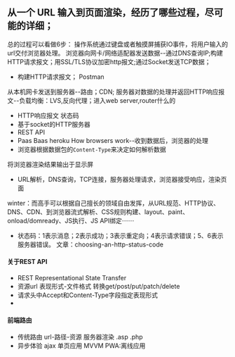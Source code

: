 ## 从一个 URL 输入到页面渲染，经历了哪些过程，尽可能的详细；
总的过程可以看做6步：
操作系统通过键盘或者触摸屏捕获IO事件，将用户输入的url交付浏览器处理。
浏览器向网卡/网络适配器发送数据--通过DNS查询IP;构建HTTP请求报文；用SSL/TLS协议加密http报文;通过Socket发送TCP数据；
+ 构建HTTP请求报文；  Postman

从本机网卡发送到服务器--路由；CDN;
服务器对数据的处理并返回HTTP响应报文--负载均衡：LVS,反向代理；进入web server,router什么的
+ HTTP响应报文 状态码  
+ 基于socket的HTTP服务器
+ REST API
+ Paas Baas heroku
How browsers work--收到数据后，浏览器的处理
+ 浏览器根据数据包的`Content-Type`来决定如何解析数据


将浏览器渲染结果输出于显示屏

+ URL解析，DNS查询，TCP连接，服务器处理请求，浏览器接受响应，渲染页面

winter：而高手可以根据自己擅长的领域自由发挥，从URL规范、HTTP协议、DNS、CDN、到浏览器流式解析、CSS规则构建、layout、paint、onload/domready、JS执行、JS API绑定⋯⋯

+ 状态码：1表示消息；2表示成功；3表示重定向；4表示请求错误；5、6表示服务器错误。  文章：choosing-an-http-status-code


#### 关于REST API
+ REST Representational State Transfer
+ 资源url  表现形式-文件格式  转换get/post/put/patch/delete
+ 请求头中Accept和Content-Type字段指定表现形式
+

#### 前端路由
+ 传统路由 url-路径-资源  服务器渲染 .asp .php
+ 异步体验 ajax 单页应用 MVVM  PWA:离线应用

